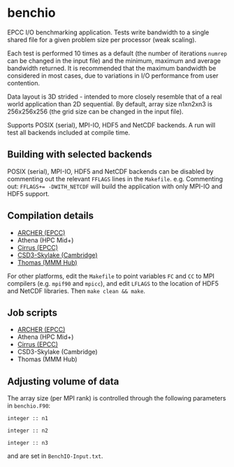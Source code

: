 # benchio
EPCC I/O benchmarking application. Tests write bandwidth to a single shared
file for a given problem size per processor (weak scaling).

Each test is performed 10 times as a default (the number of iterations ```numrep``` can be changed in the input file) and the minimum, maximum and average bandwidth
returned. It is recommended that the maximum bandwidth be considered in most
cases, due to variations in I/O performance from user contention.

Data layout is 3D strided - intended to more closely resemble that of a real
world application than 2D sequential. By default, array size n1xn2xn3 is 256x256x256 (the grid size can be changed in the input file).

Supports POSIX (serial), MPI-IO, HDF5 and NetCDF backends. A run will test all
backends included at compile time.

## Building with selected backends

POSIX (serial), MPI-IO, HDF5 and NetCDF backends can be disabled by commenting
out the relevant `FFLAGS` lines in the `Makefile`. e.g. Commenting out:
`FFLAGS+= -DWITH_NETCDF` will build the application with only MPI-IO and HDF5
support.

## Compilation details

* [ARCHER (EPCC)](build/ARCHER/)
* Athena (HPC Mid+) 
* [Cirrus (EPCC)](build/Cirrus/)
* [CSD3-Skylake (Cambridge)](build/CSD3Skylake/)
* [Thomas (MMM Hub)](build/Thomas/)

For other platforms, edit the `Makefile` to point variables `FC` and `CC` to
MPI compilers (e.g. `mpif90` and `mpicc`), and edit `LFLAGS` to the location of
HDF5 and NetCDF libraries. Then `make clean && make`.

## Job scripts

* [ARCHER (EPCC)](run/ARCHER/)
* Athena (HPC Mid+) 
* [Cirrus (EPCC)](run/Cirrus)
* CSD3-Skylake (Cambridge)
* Thomas (MMM Hub)




## Adjusting volume of data

The array size (per MPI rank) is controlled through the following parameters in
`benchio.F90`:

`integer :: n1 `

`integer :: n2 `

`integer :: n3 `

and are set in `BenchIO-Input.txt`.
